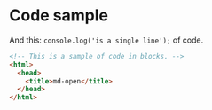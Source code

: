 Code sample
===========

And this: `console.log('is a single line');` of code.

```html
<!-- This is a sample of code in blocks. -->
<html>
  <head>
    <title>md-open</title>
  </head>
</html>
```
